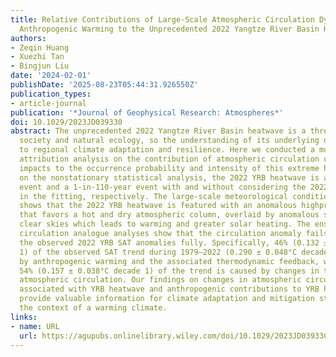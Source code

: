 ```yaml
---
title: Relative Contributions of Large‐Scale Atmospheric Circulation Dynamics and
  Anthropogenic Warming to the Unprecedented 2022 Yangtze River Basin Heatwave
authors:
- Zeqin Huang
- Xuezhi Tan
- Bingjun Liu
date: '2024-02-01'
publishDate: '2025-08-23T05:44:31.926550Z'
publication_types:
- article-journal
publication: '*Journal of Geophysical Research: Atmospheres*'
doi: 10.1029/2023JD039330
abstract: The unprecedented 2022 Yangtze River Basin heatwave is a threat to human
  society and natural ecology, so the understanding of its underlying drivers is critical
  to regional climate adaptation and resilience. Here we conducted a multi‐method
  attribution analysis on the contribution of atmospheric circulation change and anthropogenic
  impacts to the occurrence probability and intensity of this extreme heatwave. Based
  on the nonstationary statistical analysis, the 2022 YRB heatwave is a 1‐in‐900‐year
  event and a 1‐in‐110‐year event with and without considering the 2022 YRB heatwave
  in the fitting, respectively. The large‐scale meteorological condition analysis
  shows that the 2022 YRB heatwave is featured with an anomalous highpressure system
  that favors a hot and dry atmospheric column, overlaid by anomalous subsidence and
  clear skies which leads to warming and greater solar heating. The ensemble constructed
  circulation analogue analyses show that the circulation anomaly fails to explain
  the observed 2022 YRB SAT anomalies fully. Specifically, 46% (0.132 ± 0.027°C decade
  1) of the observed SAT trend during 1979–2022 (0.290 ± 0.048°C decade 1) is caused
  by anthropogenic warming and the associated thermodynamic feedback, while the remaining
  54% (0.157 ± 0.038°C decade 1) of the trend is caused by changes in the large‐scale
  atmospheric circulation. Our findings on changes in atmospheric circulation patterns
  associated with YRB heatwave and anthropogenic contributions to YRB heatwave could
  provide valuable information for climate adaptation and mitigation strategies in
  the context of a warming climate.
links:
- name: URL
  url: https://agupubs.onlinelibrary.wiley.com/doi/10.1029/2023JD039330
---
```

